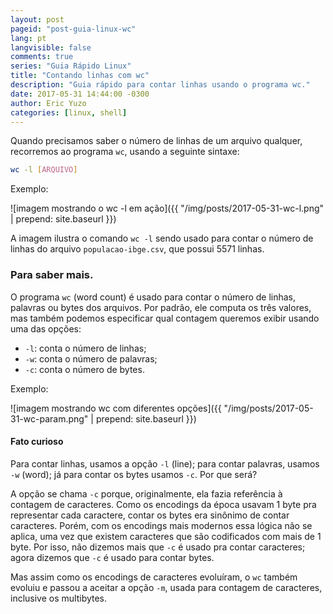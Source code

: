 ```yaml
---
layout: post
pageid: "post-guia-linux-wc"
lang: pt
langvisible: false
comments: true
series: "Guia Rápido Linux"
title: "Contando linhas com wc"
description: "Guia rápido para contar linhas usando o programa wc."
date: 2017-05-31 14:44:00 -0300
author: Eric Yuzo
categories: [linux, shell]
---
```

Quando precisamos saber o número de linhas de um arquivo qualquer, recorremos ao programa `wc`, usando a seguinte sintaxe:

```bash
wc -l [ARQUIVO]
```

Exemplo:

![imagem mostrando o wc -l em ação]({{ "/img/posts/2017-05-31-wc-l.png" | prepend: site.baseurl }})

A imagem ilustra o comando `wc -l` sendo usado para contar o número de linhas do arquivo `populacao-ibge.csv`, que possui 5571 linhas.

### Para saber mais.

O programa `wc` (word count) é usado para contar o número de linhas, palavras ou bytes dos arquivos. Por padrão, ele computa os três valores, mas também podemos especificar qual contagem queremos exibir usando uma das opções:

- `-l`: conta o número de linhas;
- `-w`: conta o número de palavras;
- `-c`: conta o número de bytes.

Exemplo:

![imagem mostrando wc com diferentes opções]({{ "/img/posts/2017-05-31-wc-param.png" | prepend: site.baseurl }})

#### Fato curioso

Para contar linhas, usamos a opção `-l` (line); para contar palavras, usamos `-w` (word); já para contar os bytes usamos `-c`. Por que será?

A opção se chama `-c` porque, originalmente, ela fazia referência à contagem de caracteres. Como os encodings da época usavam 1 byte pra representar cada caractere, contar os bytes era sinônimo de contar caracteres. Porém, com os encodings mais modernos essa lógica não se aplica, uma vez que existem caracteres que são codificados com mais de 1 byte. Por isso, não dizemos mais que `-c` é usado pra contar caracteres; agora dizemos que `-c` é usado para contar bytes.

Mas assim como os encodings de caracteres evoluíram, o `wc` também evoluiu e passou a aceitar a opção `-m`, usada para contagem de caracteres, inclusive os multibytes.
